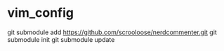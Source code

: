 vim_config
==========

git submodule add https://github.com/scrooloose/nerdcommenter.git
git submodule init
git submodule update
